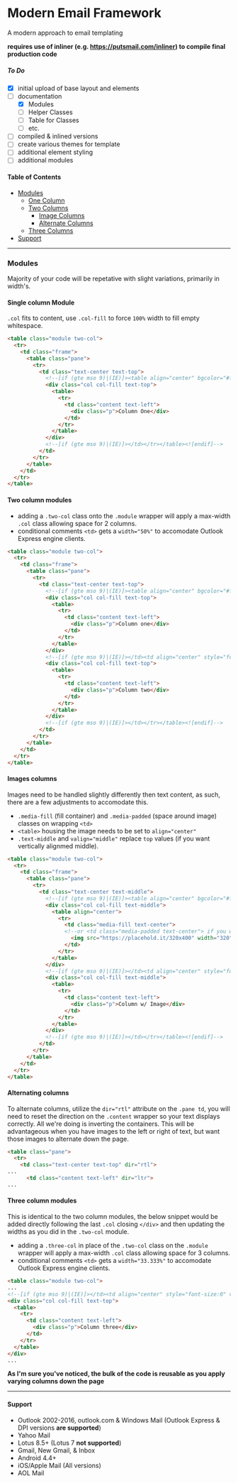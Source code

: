 # Modern Email Framework
A modern approach to email templating

**requires use of inliner (e.g. https://putsmail.com/inliner) to compile final production code**

##### To Do
- [x] initial upload of base layout and elements
- [ ] documentation
  - [x] Modules
  - [ ] Helper Classes
  - [ ] Table for Classes
  - [ ] etc.
- [ ] compiled & inlined versions
- [ ] create various themes for template
- [ ] additional element styling
- [ ] additional modules

#### Table of Contents 

* [Modules](#modules)
  * [One Column](#onecol)
  * [Two Columns](#twocol)
    * [Image Columns](#imgcol) 
    * [Alternate Columns](#altcol) 
  * [Three Columns](#threecol)   
* [Support](#support)

---

<a name="modules"/>

### Modules
Majority of your code will be repetative with slight variations, primarily in width's.

<a name="onecol"/>

#### Single column Module

`.col` fits to content, use `.col-fill` to force `100%` width to fill empty whitespace.

```HTML
<table class="module two-col">
  <tr>
    <td class="frame">
      <table class="pane">
        <tr>
          <td class="text-center text-top">
            <!--[if (gte mso 9)|(IE)]><table align="center" bgcolor="#ffffff" border="0" cellpadding="0" cellspacing="0" width="100%"><tr><td align="center" style="font-size:0" valign="top"><![endif]-->
            <div class="col col-fill text-top">
              <table>
                <tr>
                  <td class="content text-left">
                    <div class="p">Column One</div>
                  </td>
                </tr>
              </table>
            </div>
            <!--[if (gte mso 9)|(IE)]></td></tr></table><![endif]-->
          </td>
        </tr>
      </table>
    </td>
  </tr>
</table>
```

<a name="twocol"/>

#### Two column modules

* adding a `.two-col` class onto the `.module` wrapper will apply a max-width `.col` class allowing space for 2 columns.
* conditional comments `<td>` gets a `width="50%"` to accomodate Outlook Express engine clients.

```HTML
<table class="module two-col">
  <tr>
    <td class="frame">
      <table class="pane">
        <tr>
          <td class="text-center text-top">
            <!--[if (gte mso 9)|(IE)]><table align="center" bgcolor="#ffffff" border="0" cellpadding="0" cellspacing="0" width="100%"><tr><td align="center" style="font-size:0" valign="top" width="50%"><![endif]-->
            <div class="col col-fill text-top">
              <table>
                <tr>
                  <td class="content text-left">
                    <div class="p">Column one</div>
                  </td>
                </tr>
              </table>
            </div>
            <!--[if (gte mso 9)|(IE)]></td><td align="center" style="font-size:0" valign="top" width="50%"><![endif]-->
            <div class="col col-fill text-top">
              <table>
                <tr>
                  <td class="content text-left">
                    <div class="p">Column two</div>
                  </td>
                </tr>
              </table>
            </div>
            <!--[if (gte mso 9)|(IE)]></td></tr></table><![endif]-->
          </td>
        </tr>
      </table>
    </td>
  </tr>
</table>
```

<a name="imgcol"/>

#### Images columns
Images need to be handled slightly differently then text content, as such, there are a few adjustments to accomodate this.

* `.media-fill` (fill container) and `.media-padded` (space around image) classes on wrapping `<td>`
* `<table>` housing the image needs to be set to `align="center"`
* `.text-middle` and  `valign="middle"` replace `top` values (if you want vertically alignmed middle).

```HTML
<table class="module two-col">
  <tr>
    <td class="frame">
      <table class="pane">
        <tr>
          <td class="text-center text-middle">
            <!--[if (gte mso 9)|(IE)]><table align="center" bgcolor="#ffffff" border="0" cellpadding="0" cellspacing="0" width="100%"><tr><td align="center" style="font-size:0" valign="middle" width="50%"><![endif]-->
            <div class="col col-fill text-middle">
              <table align="center">
                <tr>
                  <td class="media-fill text-center">
                  <!--or <td class="media-padded text-center"> if you want some space around your image -->
                    <img src="https://placehold.it/320x400" width="320" height="400" alt>
                  </td>
                </tr>
              </table>
            </div>
            <!--[if (gte mso 9)|(IE)]></td><td align="center" style="font-size:0" valign="middle" width="50%"><![endif]-->
            <div class="col col-fill text-middle">
              <table>
                <tr>
                  <td class="content text-left">
                    <div class="p">Column w/ Image</div>
                  </td>
                </tr>
              </table>
            </div>
            <!--[if (gte mso 9)|(IE)]></td></tr></table><![endif]-->
          </td>
        </tr>
      </table>
    </td>
  </tr>
</table>
```

<a name="altcol"/>

#### Alternating columns
To alternate columns, utilize the `dir="rtl"` attribute on the `.pane td`, you will need to reset the direction on the `.content` wrapper so your text displays correctly. All we're doing is inverting the containers. This will be advantageous when you have images to the left or right of text, but want those images to alternate down the page.

```HTML
<table class="pane">
  <tr>
    <td class="text-center text-top" dir="rtl">
... 
      <td class="content text-left" dir="ltr">
...

```

<a name="threecol"/>

#### Three column modules
This is identical to the two column modules, the below snippet would be added directly following the last `.col` closing `</div>` and then updating the widths as you did in the `.two-col` module. 

* adding a `.three-col` in place of the `.two-col` class on the `.module` wrapper will apply a max-width `.col` class allowing space for 3 columns.
* conditional comments `<td>` gets a `width="33.333%"` to accomodate Outlook Express engine clients.

```HTML
<table class="module two-col">
...
<!--[if (gte mso 9)|(IE)]></td><td align="center" style="font-size:0" valign="top" width="33.333%"><![endif]-->
<div class="col col-fill text-top">
  <table>
    <tr>
      <td class="content text-left">
        <div class="p">Column three</div>
      </td>
    </tr>
  </table>
</div>
...
```

**As I'm sure you've noticed, the bulk of the code is reusable as you apply varying columns down the page**

---

<a name="support"/>

#### Support
- Outlook 2002-2016, outlook.com & Windows Mail (Outlook Express & DPI versions **are supported**)
- Yahoo Mail
- Lotus 8.5+ (Lotus 7 **not supported**)
- Gmail, New Gmail, & Inbox
- Android 4.4+
- iOS/Apple Mail (All versions)
- AOL Mail

